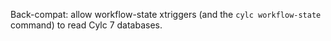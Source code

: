 Back-compat: allow workflow-state xtriggers (and the `cylc workflow-state`
command) to read Cylc 7 databases.
